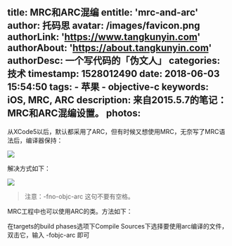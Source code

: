 title: MRC和ARC混编
entitle: 'mrc-and-arc'
author: 托码思
avatar: /images/favicon.png
authorLink: 'https://www.tangkunyin.com'
authorAbout: 'https://about.tangkunyin.com'
authorDesc: 一个写代码的「伪文人」
categories: 技术
timestamp: 1528012490
date: 2018-06-03 15:54:50
tags:
    - 苹果
    - objective-c
keywords: iOS, MRC, ARC
description: 来自2015.5.7的笔记：MRC和ARC混编设置。
photos:
---

从XCode5以后，默认都采用了ARC，但有时候又想使用MRC，无奈写了MRC语法后，编译器保持：

![](/img/2018/15280126158577.jpg)

解决方式如下：

![](/img/2018/15280126834131.jpg)

> 注意：-fno-objc-arc 这句不要有空格。

MRC工程中也可以使用ARC的类。方法如下：

在targets的build phases选项下Compile Sources下选择要使用arc编译的文件，双击它，输入 -fobjc-arc 即可


